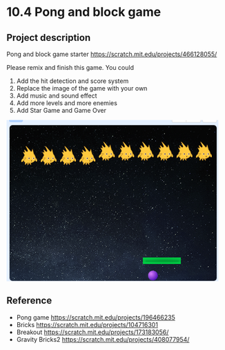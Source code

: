 # 10.4 Pong and block game

## Project description

Pong and block game starter <https://scratch.mit.edu/projects/466128055/>

Please remix and finish this game.
You could

1. Add the hit detection  and score system
2. Replace the image of the game with your own
3. Add music and sound effect
4. Add more levels and more enemies
5. Add Star Game and Game Over

![starter](10.4_pongblock.png)

## Reference

- Pong game <https://scratch.mit.edu/projects/196466235>
- Bricks <https://scratch.mit.edu/projects/104716301>
- Breakout <https://scratch.mit.edu/projects/173183056/>
- Gravity Bricks2 <https://scratch.mit.edu/projects/408077954/>
